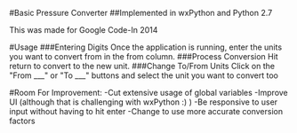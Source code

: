 #Basic Pressure Converter
##Implemented in wxPython and Python 2.7

This was made for Google Code-In 2014

#Usage
###Entering Digits
Once the application is running, enter the units you want to convert from in the from column.
###Process Conversion
Hit return to convert to the new unit.
###Change To/From Units
Click on the "From ___" or "To ___" buttons and select the unit you want to convert too


#Room For Improvement:
-Cut extensive usage of global variables
-Improve UI (although that is challenging with wxPython :) )
-Be responsive to user input without having to hit enter
-Change to use more accurate conversion factors
